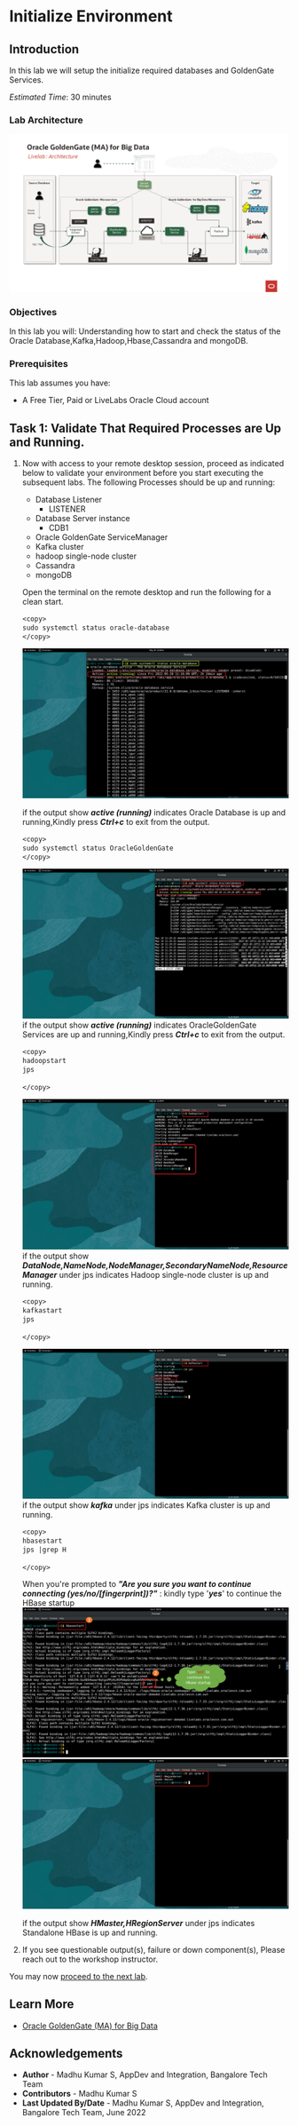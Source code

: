 # Initialize Environment

## Introduction
In this lab we will setup the initialize required databases and GoldenGate Services.

*Estimated Time*:  30 minutes

### Lab Architecture
![Architecture](./images/architecture.png " ")

### Objectives
In this lab you will:
Understanding how to start and check the status of the Oracle Database,Kafka,Hadoop,Hbase,Cassandra and mongoDB.

### Prerequisites
This lab assumes you have:
- A Free Tier, Paid or LiveLabs Oracle Cloud account

## Task 1: Validate That Required Processes are Up and Running.
1. Now with access to your remote desktop session, proceed as indicated below to validate your environment before you start executing the subsequent labs. The following Processes should be up and running:

    - Database Listener
        - LISTENER
    - Database Server instance
        - CDB1
    - Oracle GoldenGate ServiceManager
    - Kafka cluster
    - hadoop single-node cluster
    - Cassandra 
    - mongoDB

    Open the terminal on the remote desktop and run the following for a clean start.

    ```
    <copy>
    sudo systemctl status oracle-database 
    </copy>
    ```
    ![Database status](./images/db-status.png " ") 

    if the output show  ***active (running)*** indicates Oracle Database is up and running,Kindly press ***Ctrl+c*** to exit from the output.
    ```
    <copy>
    sudo systemctl status OracleGoldenGate
    </copy>
    ```
    ![GoldenGate status](./images/gg-status.png " ") 
    if the output show  ***active (running)*** indicates OracleGoldenGate Services are up and running,Kindly press ***Ctrl+c*** to exit from the output.
    
   
     ```
    <copy>
    hadoopstart
    jps

    </copy>
    ```
    ![Hadoop-status](./images/hadoop-status.png " ") 
    if the output show  ***DataNode,NameNode,NodeManager,SecondaryNameNode,ResourceManager*** under jps indicates Hadoop single-node cluster is up and running.


     ```
    <copy>
    kafkastart
    jps

    </copy>
    ```
    ![kafka-status](./images/kafka-status.png " ") 
    if the output show  ***kafka*** under jps indicates Kafka cluster is up and running.
    ```
    <copy>
    hbasestart
    jps |grep H

    </copy>
    ```
    When you're prompted to ***"Are you sure you want to continue connecting (yes/no/[fingerprint])?"*** : kindly type '***yes***' to continue the HBase startup
    ![HBase start](./images/hbase-start.png " ")
    ![HBase status](./images/hbase-status.png " ")

    if the output show  ***HMaster,HRegionServer*** under jps indicates Standalone HBase is up and running.

2. If you see questionable output(s), failure or down component(s), Please reach out to the workshop instructor.                                     

You may now [proceed to the next lab](#next).



## Learn More

* [Oracle GoldenGate (MA) for Big Data](https://docs.oracle.com/en/middleware/goldengate/big-data/21.1/gadbd/getting-started-oracle-goldengate-microservices-big-data.htm)

## Acknowledgements
* **Author** - Madhu Kumar S, AppDev and Integration, Bangalore Tech Team
* **Contributors** - Madhu Kumar S
* **Last Updated By/Date** - Madhu Kumar S, AppDev and Integration, Bangalore Tech Team, June 2022
